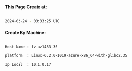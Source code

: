 
   
#### This Page Create at:

```bash

2024-02-24 - 03:33:25 UTC

```

#### Create By Machine:

```bash

Host Name : fv-az1433-36

platform  : Linux-6.2.0-1019-azure-x86_64-with-glibc2.35

Ip Local  : 10.1.0.17

```

